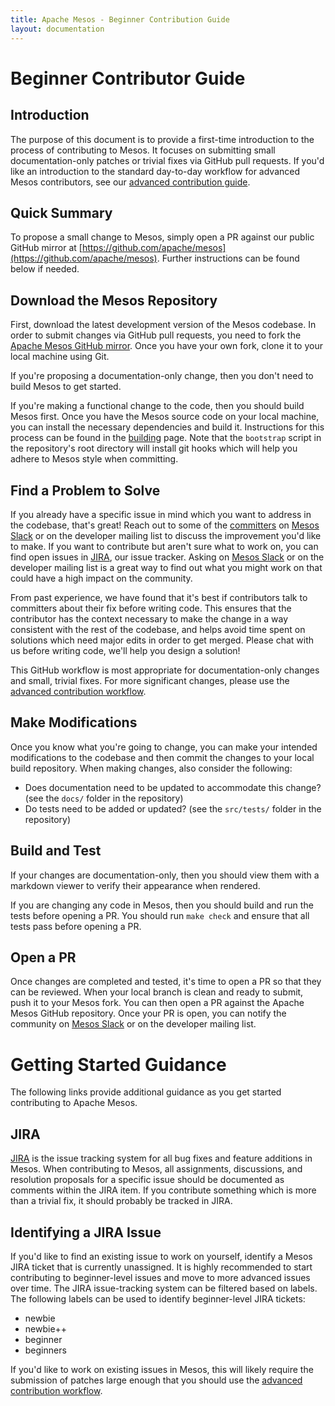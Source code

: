 ```yaml
---
title: Apache Mesos - Beginner Contribution Guide
layout: documentation
---
```


# Beginner Contributor Guide

## Introduction

The purpose of this document is to provide a first-time introduction to the process of contributing to Mesos. It focuses on submitting small documentation-only patches or trivial fixes via GitHub pull requests. If you'd like an introduction to the standard day-to-day workflow for advanced Mesos contributors, see our [advanced contribution guide](advanced-contribution.md).

## Quick Summary

To propose a small change to Mesos, simply open a PR against our public GitHub mirror at [https://github.com/apache/mesos](https://github.com/apache/mesos). Further instructions can be found below if needed.

## Download the Mesos Repository

First, download the latest development version of the Mesos codebase. In order to submit changes via GitHub pull requests, you need to fork the [Apache Mesos GitHub mirror](https://github.com/apache/mesos). Once you have your own fork, clone it to your local machine using Git.

If you're proposing a documentation-only change, then you don't need to build Mesos to get started.

If you're making a functional change to the code, then you should build Mesos first. Once you have the Mesos source code on your local machine, you can install the necessary dependencies and build it. Instructions for this process can be found in the [building](building.md) page. Note that the `bootstrap` script in the repository's root directory will install git hooks which will help you adhere to Mesos style when committing.

## Find a Problem to Solve

If you already have a specific issue in mind which you want to address in the codebase, that's great! Reach out to some of the [committers](committers.md) on [Mesos Slack](/community) or on the developer mailing list to discuss the improvement you'd like to make. If you want to contribute but aren't sure what to work on, you can find open issues in [JIRA](http://issues.apache.org/jira/browse/MESOS), our issue tracker. Asking on [Mesos Slack](/community) or on the developer mailing list is a great way to find out what you might work on that could have a high impact on the community.

From past experience, we have found that it's best if contributors talk to committers about their fix before writing code. This ensures that the contributor has the context necessary to make the change in a way consistent with the rest of the codebase, and helps avoid time spent on solutions which need major edits in order to get merged. Please chat with us before writing code, we'll help you design a solution!

This GitHub workflow is most appropriate for documentation-only changes and small, trivial fixes. For more significant changes, please use the [advanced contribution workflow](advanced-contribution.md).

## Make Modifications

Once you know what you're going to change, you can make your intended modifications to the codebase and then commit the changes to your local build repository. When making changes, also consider the following:

* Does documentation need to be updated to accommodate this change? (see the `docs/` folder in the repository)
* Do tests need to be added or updated? (see the `src/tests/` folder in the repository)

## Build and Test

If your changes are documentation-only, then you should view them with a markdown viewer to verify their appearance when rendered.

If you are changing any code in Mesos, then you should build and run the tests before opening a PR. You should run `make check` and ensure that all tests pass before opening a PR.

## Open a PR

Once changes are completed and tested, it's time to open a PR so that they can be reviewed. When your local branch is clean and ready to submit, push it to your Mesos fork. You can then open a PR against the Apache Mesos GitHub repository. Once your PR is open, you can notify the community on [Mesos Slack](/community) or on the developer mailing list.

# Getting Started Guidance

The following links provide additional guidance as you get started contributing to Apache Mesos.

## JIRA

[JIRA](http://issues.apache.org/jira/browse/MESOS) is the issue tracking system for all bug fixes and feature additions in Mesos. When contributing to Mesos, all assignments, discussions, and resolution proposals for a specific issue should be documented as comments within the JIRA item. If you contribute something which is more than a trivial fix, it should probably be tracked in JIRA.

## Identifying a JIRA Issue

If you'd like to find an existing issue to work on yourself, identify a Mesos JIRA ticket that is currently unassigned. It is highly recommended to start contributing to beginner-level issues and move to more advanced issues over time. The JIRA issue-tracking system can be filtered based on labels. The following labels can be used to identify beginner-level JIRA tickets:

* newbie
* newbie++
* beginner
* beginners

If you'd like to work on existing issues in Mesos, this will likely require the submission of patches large enough that you should use the [advanced contribution workflow](advanced-contribution.md).
